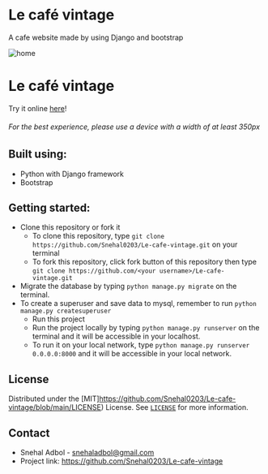 # Le café vintage

A cafe website made by using Django and bootstrap

![home](https://snehal0203.github.io/portfolio/assets/img/project1.png)

# Le café vintage
Try it online [here](https://lecafe.snehaladbol.repl.co/)!

###### For the best experience, please use a device with a width of at least 350px


## Built using:
- Python with Django framework 
- Bootstrap

## Getting started:
- Clone this repository or fork it
    - To clone this repository, type `git clone https://github.com/Snehal0203/Le-cafe-vintage.git` on your terminal
    - To fork this repository, click fork button of this repository then type `git clone https://github.com/<your username>/Le-cafe-vintage.git`
- Migrate the database by typing `python manage.py migrate` on the terminal.
-  To create a superuser and save data to mysql, remember to run `python manage.py createsuperuser`
    - Run this project       
    - Run the project locally by typing `python manage.py runserver` on the terminal and it will be accessible in your localhost.
    - To run it on your local network, type `python manage.py runserver 0.0.0.0:8000` and it will be accessible in your local network.

## License
Distributed under the [MIT]https://github.com/Snehal0203/Le-cafe-vintage/blob/main/LICENSE) License. See [`LICENSE`](https://github.com/Snehal0203/Le-cafe-vintage/blob/main/LICENSE) for more information.

## Contact
- Snehal Adbol - [snehaladbol@gmail.com](mailto:snehaladbol@gmail.com)
- Project link: https://github.com/Snehal0203/Le-cafe-vintage

